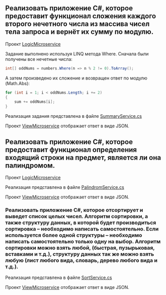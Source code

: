 ## Реализовать приложение C#, которое предоставит функционал сложения каждого второго нечетного числа из массива чисел тела запроса и вернёт их сумму по модулю.

Проект [LogicMicroservice](/src/LogicMicroservice/)

Задание выполнено используя LINQ метода Where. Сначала были получены все нечетные числа:
```csharp
int[] oddNums = numbers.Where(n => n % 2 != 0).ToArray();
```
А затем произведено их сложение и возвращен ответ по модулю (Math.Abs):
```csharp
for (int i = 1; i < oddNums.Length; i += 2)
{
    sum += oddNums[i];
}
```
Реализация задания представлена в файле [SummaryService.cs](/src/LogicMicroservice/Services/SummaryService.cs)

Проект [ViewMicroservice](src/ViewMicroservice/) отображает ответ в виде JSON.


## Реализовать приложение C#, которое предоставит функционал определения входящий строки на предмет, является ли она палиндромом.

Проект [LogicMicroservice](/src/LogicMicroservice/)



Реализация представлена в файле [PalindromService.cs](/src/LogicMicroservice/Services/PalindromeService.cs)

Проект [ViewMicroservice](src/ViewMicroservice/) отображает ответ в виде JSON.

### Реализовать приложение C#, которое отсортирует и выведет список целых чисел. Алгоритм сортировки, а также структуру данных, в которой будет производиться сортировка – необходимо написать самостоятельно. Если используется более одной структуры – необходимо написать самостоятельно только одну на выбор. Алгоритм сортировки можно взять любой, (быстрая, пузырьковая, вставками и т.д.), структуру данных так же можно взять любую (лист любого вида, словарь, дерево любого вида и т.д.).

Реализация представлена в файле [SortService.cs](/src/LogicMicroservice/Services/SortService.cs)

Проект [ViewMicroservice](src/ViewMicroservice/) отображает ответ в виде JSON.